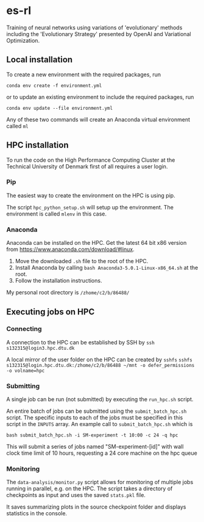 # es-rl
Training of neural networks using variations of 'evolutionary' methods including the 'Evolutionary Strategy' presented by OpenAI and Variational Optimization.

## Local installation
To create a new environment with the required packages, run 

```conda env create -f environment.yml```

or to update an existing environment to include the required packages, run

```conda env update --file environment.yml```

Any of these two commands will create an Anaconda virtual environment called `ml`


## HPC installation
To run the code on the High Performance Computing Cluster at the Technical University of Denmark first of all requires a user login.

### Pip
The easiest way to create the environment on the HPC is using pip.

The script `hpc_python_setup.sh` will setup up the environment. The environment is called `mlenv` in this case.

### Anaconda
Anaconda can be installed on the HPC. Get the latest 64 bit x86 version from <https://www.anaconda.com/download/#linux>. 
1. Move the downloaded `.sh` file to the root of the HPC.
2. Install Anaconda by calling `bash Anaconda3-5.0.1-Linux-x86_64.sh` at the root.
3. Follow the installation instructions.

My personal root directory is `/zhome/c2/b/86488/`

## Executing jobs on HPC
### Connecting
A connection to the HPC can be established by SSH by 
```ssh s132315@login3.hpc.dtu.dk```

A local mirror of the user folder on the HPC can be created by `sshfs` 
```sshfs s132315@login.hpc.dtu.dk:/zhome/c2/b/86488 ~/mnt -o defer_permissions -o volname=hpc```

### Submitting
A single job can be run (not submitted) by executing the `run_hpc.sh` script. 

An entire batch of jobs can be submitted using the `submit_batch_hpc.sh` script. The specific inputs to each of the jobs must be specified in this script in the `INPUTS` array.
An example call to `submit_batch_hpc.sh` which is

```bash submit_batch_hpc.sh -i SM-experiment -t 10:00 -c 24 -q hpc```

This will submit a series of jobs named "SM-experiment-[id]" with wall clock time limit of 10 hours, requesting a 24 core machine on the hpc queue 

### Monitoring
The `data-analysis/monitor.py` script allows for monitoring of multiple jobs running in parallel, e.g. on the HPC. The script takes a directory of checkpoints as input and uses the saved `stats.pkl` file.

It saves summarizing plots in the source checkpoint folder and displays statistics in the console.
